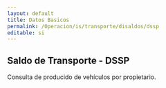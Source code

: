 ```yaml
---
layout: default
title: Datos Basicos
permalink: /Operacion/is/transporte/disaldos/dssp
editable: si
---
```


## Saldo de Transporte - DSSP


Consulta de producido de vehículos por propietario.
